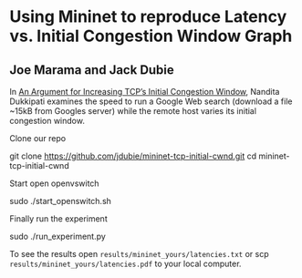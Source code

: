 Using Mininet to reproduce Latency vs. Initial Congestion Window Graph
======================================================================

Joe Marama and Jack Dubie
-------------------------

In [An Argument for Increasing TCP’s Initial Congestion Window](https://developers.google.com/speed/articles/tcp_initcwnd_paper.pdf),
Nandita Dukkipati examines the speed to run a Google Web search (download a
file ~15kB from Googles server) while the remote host varies its initial
congestion window.

Clone our repo

  git clone https://github.com/jdubie/mininet-tcp-initial-cwnd.git
  cd mininet-tcp-initial-cwnd

Start open openvswitch

  sudo ./start_openswitch.sh

Finally run the experiment

  sudo ./run_experiment.py

To see the results open `results/mininet_yours/latencies.txt` or scp
`results/mininet_yours/latencies.pdf` to your local computer.



